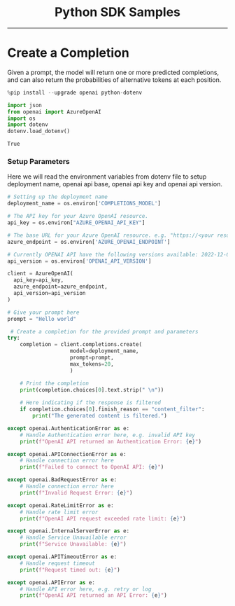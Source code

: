 <h1 align ="center"> Python SDK Samples</h1>
<hr>

# Create a Completion

Given a prompt, the model will return one or more predicted completions, and can also return the probabilities of alternative tokens at each position.


```python
%pip install --upgrade openai python-dotenv
```


```python
import json
from openai import AzureOpenAI
import os
import dotenv
dotenv.load_dotenv()

```




    True



### Setup Parameters


Here we will read the environment variables from dotenv file to setup deployment name, openai api base, openai api key and openai api version.


```python
# Setting up the deployment name
deployment_name = os.environ['COMPLETIONS_MODEL']

# The API key for your Azure OpenAI resource.
api_key = os.environ["AZURE_OPENAI_API_KEY"]

# The base URL for your Azure OpenAI resource. e.g. "https://<your resource name>.openai.azure.com"
azure_endpoint = os.environ['AZURE_OPENAI_ENDPOINT']

# Currently OPENAI API have the following versions available: 2022-12-01
api_version = os.environ['OPENAI_API_VERSION']

client = AzureOpenAI(
  api_key=api_key,  
  azure_endpoint=azure_endpoint,
  api_version=api_version
)
```


```python
# Give your prompt here
prompt = "Hello world"

 # Create a completion for the provided prompt and parameters
try:
    completion = client.completions.create( 
                    model=deployment_name,
                    prompt=prompt,
                    max_tokens=20,
                    )

    # Print the completion
    print(completion.choices[0].text.strip(" \n"))
    
    # Here indicating if the response is filtered
    if completion.choices[0].finish_reason == "content_filter":
        print("The generated content is filtered.")

except openai.AuthenticationError as e:
    # Handle Authentication error here, e.g. invalid API key
    print(f"OpenAI API returned an Authentication Error: {e}")

except openai.APIConnectionError as e:
    # Handle connection error here
    print(f"Failed to connect to OpenAI API: {e}")

except openai.BadRequestError as e:
    # Handle connection error here
    print(f"Invalid Request Error: {e}")

except openai.RateLimitError as e:
    # Handle rate limit error
    print(f"OpenAI API request exceeded rate limit: {e}")

except openai.InternalServerError as e:
    # Handle Service Unavailable error
    print(f"Service Unavailable: {e}")

except openai.APITimeoutError as e:
    # Handle request timeout
    print(f"Request timed out: {e}")

except openai.APIError as e:
    # Handle API error here, e.g. retry or log
    print(f"OpenAI API returned an API Error: {e}")
```
